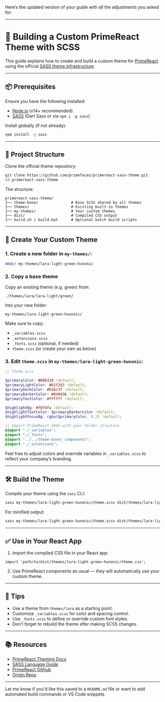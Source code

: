 Here’s the updated version of your guide with all the adjustments you asked for:

---

# 🧩 Building a Custom PrimeReact Theme with SCSS

This guide explains how to create and build a custom theme for [PrimeReact](https://primereact.org) using the official [SASS theme infrastructure](https://github.com/primefaces/primereact-sass-theme).

---

## 📦 Prerequisites

Ensure you have the following installed:

* [Node.js](https://nodejs.org) (v14+ recommended)
* [SASS](https://sass-lang.com/install) (Dart Sass or via `npm i -g sass`)

Install globally (if not already):

```bash
npm install -g sass
```

---

## 📁 Project Structure

Clone the official theme repository:

```bash
git clone https://github.com/primefaces/primereact-sass-theme.git
cd primereact-sass-theme
```

The structure:

```
primereact-sass-theme/
├── theme-base/               # Base SCSS shared by all themes
├── themes/                   # Existing built-in themes
├── my-themes/                # Your custom themes
├── dist/                     # Compiled CSS output
├── build.sh / build.bat      # Optional batch build scripts
```

---

## 🎨 Create Your Custom Theme

### 1. Create a new folder in `my-themes/`:

```bash
mkdir my-themes/lara-light-green-hunonic
```

### 2. Copy a base theme

Copy an existing theme (e.g. green) from:

```
./themes/lara/lara-light/green/
```

Into your new folder:

```
my-themes/lara-light-green-hunonic/
```

Make sure to copy:

* `_variables.scss`
* `_extensions.scss`
* `_fonts.scss` (optional, if needed)
* `theme.scss` (or create your own as below)

### 3. Edit `theme.scss` in `my-themes/lara-light-green-hunonic`:

```scss
// theme.scss

$primaryColor: #00b33d !default;
$primaryLightColor: #b2f2d3 !default; 
$primaryDarkColor: #61bc3f !default;  
$primaryDarkerColor: #049d36 !default; 
$primaryTextColor: #ffffff !default;

$highlightBg: #f0fdfa !default;
$highlightTextColor: $primaryDarkerColor !default;
$highlightFocusBg: rgba($primaryColor, 0.2) !default;

// Import PrimeReact SASS with your folder structure
@import "./_variables";
@import "./_fonts";
@import "../../theme-base/_components";
@import "./_extensions";
```

Feel free to adjust colors and override variables in `_variables.scss` to reflect your company’s branding.

---

## 🛠 Build the Theme

Compile your theme using the `sass` CLI:

```bash
sass my-themes/lara-light-green-hunonic/theme.scss dist/themes/lara-light-green-hunonic/theme.css
```

For minified output:

```bash
sass my-themes/lara-light-green-hunonic/theme.scss dist/themes/lara-light-green-hunonic/theme.min.css --style=compressed
```

---

## ✅ Use in Your React App

1. Import the compiled CSS file in your React app:

```tsx
import 'path/to/dist/themes/lara-light-green-hunonic/theme.css';
```

2. Use PrimeReact components as usual — they will automatically use your custom theme.

---

## 📌 Tips

* Use a theme from `themes/lara` as a starting point.
* Customize `_variables.scss` for color and spacing control.
* Use `_fonts.scss` to define or override custom font styles.
* Don’t forget to rebuild the theme after making SCSS changes.

---

## 📚 Resources

* [PrimeReact Theming Docs](https://primereact.org/theming/)
* [SASS Language Guide](https://sass-lang.com/documentation/)
* [PrimeReact GitHub](https://github.com/primefaces/primereact)
* [Origin Repo](https://github.com/primefaces/primereact-sass-theme)

---

Let me know if you'd like this saved to a `README.md` file or want to add automated build commands or VS Code snippets.
